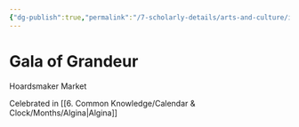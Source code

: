 ```yaml
---
{"dg-publish":true,"permalink":"/7-scholarly-details/arts-and-culture/international-festivals/gala-of-grandeur/","noteIcon":""}
---
```


# Gala of Grandeur

Hoardsmaker Market 

Celebrated in [[6. Common Knowledge/Calendar & Clock/Months/Algina\|Algina]] 